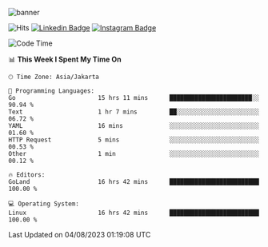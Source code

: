 ![banner](https://readme-typing-svg.herokuapp.com/?lines=Hello,+There!+👋;This+is+ryanbekhen....;Nice+to+meet+you!&center=false)

![Hits](https://hits.seeyoufarm.com/api/count/incr/badge.svg?url=https%3A%2F%2Fgithub.com%2Fryanbekhen%2Fhit-counter&count_bg=%2379C83D&title_bg=%23555555&icon=github.svg&icon_color=%23E7E7E7&title=Provile+views&edge_flat=true)
[![Linkedin Badge](https://img.shields.io/badge/-LinkedIn-0e76a8?style=flat-square&logo=Linkedin&logoColor=white)](https://linkedin.com/in/ryanbekhen)
[![Instagram Badge](https://img.shields.io/badge/-Instagram-e4405f?style=flat-square&logo=Instagram&logoColor=white)](https://instagram.com/ryanbekhen.dev/)

<!--START_SECTION:waka-->
![Code Time](http://img.shields.io/badge/Code%20Time-376%20hrs%2013%20mins-blue)

📊 **This Week I Spent My Time On** 

```text
🕑︎ Time Zone: Asia/Jakarta

💬 Programming Languages: 
Go                       15 hrs 11 mins      ███████████████████████░░   90.94 % 
Text                     1 hr 7 mins         ██░░░░░░░░░░░░░░░░░░░░░░░   06.72 % 
YAML                     16 mins             ░░░░░░░░░░░░░░░░░░░░░░░░░   01.60 % 
HTTP Request             5 mins              ░░░░░░░░░░░░░░░░░░░░░░░░░   00.53 % 
Other                    1 min               ░░░░░░░░░░░░░░░░░░░░░░░░░   00.12 % 

🔥 Editors: 
GoLand                   16 hrs 42 mins      █████████████████████████   100.00 % 

💻 Operating System: 
Linux                    16 hrs 42 mins      █████████████████████████   100.00 % 
```


 Last Updated on 04/08/2023 01:19:08 UTC
<!--END_SECTION:waka-->
